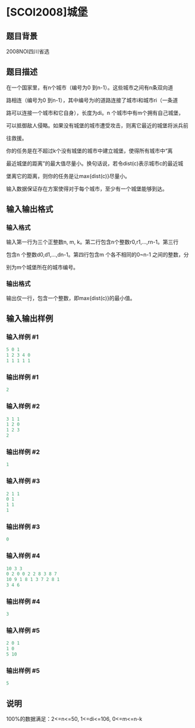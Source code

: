 # [SCOI2008]城堡

## 题目背景

2008NOI四川省选

## 题目描述

在一个国家里，有n个城市（编号为0 到n-1）。这些城市之间有n条双向道

路相连（编号为0 到n-1），其中编号为i的道路连接了城市i和城市ri（一条道

路可以连接一个城市和它自身），长度为di。n 个城市中有m个拥有自己城堡，

可以抵御敌人侵略。如果没有城堡的城市遭受攻击，则离它最近的城堡将派兵前

往救援。

你的任务是在不超过k个没有城堡的城市中建立城堡，使得所有城市中“离

最近城堡的距离”的最大值尽量小。换句话说，若令dist(c)表示城市c的最近城

堡离它的距离，则你的任务是让max{dist(c)}尽量小。

输入数据保证存在方案使得对于每个城市，至少有一个城堡能够到达。

## 输入输出格式

### 输入格式

输入第一行为三个正整数n, m, k。第二行包含n个整数r0,r1,…,rn-1。第三行

包含n 个整数d0,d1,…,dn-1。第四行包含m 个各不相同的0~n-1 之间的整数，分

别为m个城堡所在的城市编号。

### 输出格式

输出仅一行，包含一个整数，即max{dist(c)}的最小值。

## 输入输出样例

### 输入样例 #1

```cpp
5 0 1
1 2 3 4 0
1 1 1 1 1
```


### 输出样例 #1

```cpp
2
```


### 输入样例 #2

```cpp
3 1 1
1 2 0
1 2 3
2
```


### 输出样例 #2

```cpp
1
```


### 输入样例 #3

```cpp
2 1 1  
0 1  
1 1  
1 
```


### 输出样例 #3

```cpp
0
```


### 输入样例 #4

```cpp
10 3 3
0 2 0 0 2 2 8 3 8 7
10 9 1 8 1 3 7 2 8 1
3 4 6
```


### 输出样例 #4

```cpp
3
```


### 输入样例 #5

```cpp
2 0 1
1 0
5 10
```


### 输出样例 #5

```cpp
5
```


## 说明

100%的数据满足：2<=n<=50, 1<=di<=106, 0<=m<=n-k

